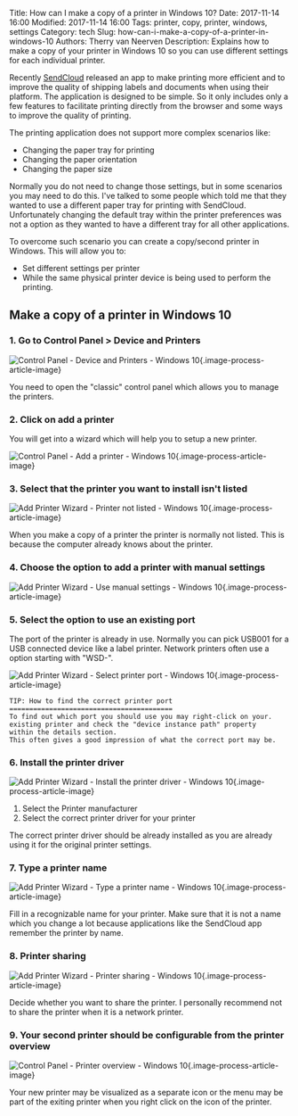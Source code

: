 Title: How can I make a copy of a printer in Windows 10?
Date: 2017-11-14 16:00
Modified: 2017-11-14 16:00
Tags: printer, copy, printer, windows, settings
Category: tech
Slug: how-can-i-make-a-copy-of-a-printer-in-windows-10
Authors: Therry van Neerven
Description: Explains how to make a copy of your printer in Windows 10 so you can use different settings for each individual printer.

Recently [SendCloud](https://www.sendcloud.com/) released an app to make
printing more efficient and to improve the quality of shipping labels
and documents when using their platform. The application is designed to
be simple. So it only includes only a few features to facilitate
printing directly from the browser and some ways to improve the quality
of printing.

The printing application does not support more complex scenarios like:

-   Changing the paper tray for printing
-   Changing the paper orientation
-   Changing the paper size

Normally you do not need to change those settings, but in some scenarios
you may need to do this. I've talked to some people which told me that
they wanted to use a different paper tray for printing with SendCloud.
Unfortunately changing the default tray within the printer preferences
was not a option as they wanted to have a different tray for all other
applications.

To overcome such scenario you can create a copy/second printer in
Windows. This will allow you to:

-   Set different settings per printer
-   While the same physical printer device is being used to perform
    the printing.

## Make a copy of a printer in Windows 10

### 1. Go to Control Panel &gt; Device and Printers

![Control Panel - Device and Printers - Windows 10](/images/how-can-i-make-a-copy-of-a-printer-in-windows-10/1.png){.image-process-article-image}

You need to open the "classic" control panel which allows you to manage
the printers.

### 2. Click on add a printer

You will get into a wizard which will help you to setup a new printer.

![Control Panel - Add a printer - Windows 10](/images/how-can-i-make-a-copy-of-a-printer-in-windows-10/2.png){.image-process-article-image}

### 3. Select that the printer you want to install isn't listed

![Add Printer Wizard - Printer not listed - Windows 10](/images/how-can-i-make-a-copy-of-a-printer-in-windows-10/3.png){.image-process-article-image}

When you make a copy of a printer the printer is normally not listed.
This is because the computer already knows about the printer.

### 4. Choose the option to add a printer with manual settings

![Add Printer Wizard - Use manual settings - Windows 10](/images/how-can-i-make-a-copy-of-a-printer-in-windows-10/4.png){.image-process-article-image}

### 5. Select the option to use an existing port

The port of the printer is already in use. Normally you can pick USB001
for a USB connected device like a label printer. Network printers often
use a option starting with "WSD-".

![Add Printer Wizard - Select printer port - Windows 10](/images/how-can-i-make-a-copy-of-a-printer-in-windows-10/5.png){.image-process-article-image}

    TIP: How to find the correct printer port
    =========================================
    To find out which port you should use you may right-click on your.
    existing printer and check the "device instance path" property
    within the details section.
    This often gives a good impression of what the correct port may be. 

### 6. Install the printer driver

![Add Printer Wizard - Install the printer driver - Windows 10](/images/how-can-i-make-a-copy-of-a-printer-in-windows-10/6.png){.image-process-article-image}

1.  Select the Printer manufacturer
2.  Select the correct printer driver for your printer

The correct printer driver should be already installed as you are
already using it for the original printer settings.

### 7. Type a printer name

![Add Printer Wizard - Type a printer name - Windows 10](/images/how-can-i-make-a-copy-of-a-printer-in-windows-10/7.png){.image-process-article-image}

Fill in a recognizable name for your printer. Make sure that it is not a
name which you change a lot because applications like the SendCloud app
remember the printer by name.

### 8. Printer sharing

![Add Printer Wizard - Printer sharing - Windows 10](/images/how-can-i-make-a-copy-of-a-printer-in-windows-10/8.png){.image-process-article-image}

Decide whether you want to share the printer. I personally recommend not
to share the printer when it is a network printer.

### 9. Your second printer should be configurable from the printer overview

![Control Panel - Printer overview - Windows 10](/images/how-can-i-make-a-copy-of-a-printer-in-windows-10/9.png){.image-process-article-image}

Your new printer may be visualized as a separate icon or the menu may be
part of the exiting printer when you right click on the icon of the
printer.
